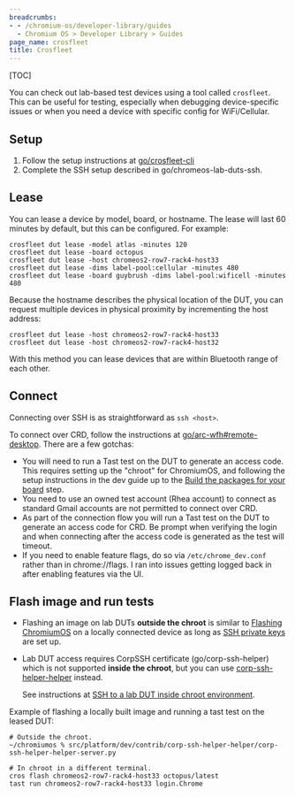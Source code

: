 ```yaml
---
breadcrumbs:
- - /chromium-os/developer-library/guides
  - Chromium OS > Developer Library > Guides
page_name: crosfleet
title: Crosfleet
---
```


[TOC]

You can check out lab-based test devices using a tool called `crosfleet`. This
can be useful for testing, especially when debugging device-specific issues or
when you need a device with specific config for WiFi/Cellular.

## Setup

1.  Follow the setup instructions at
[go/crosfleet-cli](http://goto.google.com/crosfleet-cli)
2.  Complete the SSH setup described in go/chromeos-lab-duts-ssh.

## Lease

You can lease a device by model, board, or hostname. The lease will last 60
minutes by default, but this can be configured. For example:

```shell
crosfleet dut lease -model atlas -minutes 120
crosfleet dut lease -board octopus
crosfleet dut lease -host chromeos2-row7-rack4-host33
crosfleet dut lease -dims label-pool:cellular -minutes 480
crosfleet dut lease -board guybrush -dims label-pool:wificell -minutes 480
```

Because the hostname describes the physical location of the DUT, you can request
multiple devices in physical proximity by incrementing the host address:

```shell
crosfleet dut lease -host chromeos2-row7-rack4-host33
crosfleet dut lease -host chromeos2-row7-rack4-host32
```

With this method you can lease devices that are within Bluetooth range of each
other.

## Connect

Connecting over SSH is as straightforward as `ssh <host>`.

To connect over CRD, follow the instructions at
[go/arc-wfh#remote-desktop](http://goto.google.com/arc-wfh#remote-desktop).
There are a few gotchas:

*   You will need to run a Tast test on the DUT to generate an access code. This
    requires setting up the "chroot" for ChromiumOS, and following the setup
    instructions in the dev guide up to the [Build the packages for your board]
    step.
*   You need to use an owned test account (Rhea account) to connect as standard
    Gmail accounts are not permitted to connect over CRD.
*   As part of the connection flow you will run a Tast test on the DUT to
    generate an access code for CRD. Be prompt when verifying the login and when
    connecting after the access code is generated as the test will timeout.
*   If you need to enable feature flags, do so via `/etc/chrome_dev.conf` rather
    than in chrome://flags. I ran into issues getting logged back in after
    enabling features via the UI.

## Flash image and run tests

-   Flashing an image on lab DUTs **outside the chroot** is similar to
    [Flashing ChromiumOS] on a locally connected device as long as
    [SSH private keys] are set up.
-   Lab DUT access requires CorpSSH certificate (go/corp-ssh-helper) which is
    not supported **inside the chroot**, but you can use
    [corp-ssh-helper-helper](http://go/corp-ssh-helper-helper) instead.

    See instructions at [SSH to a lab DUT inside chroot environment].

Example of flashing a locally built image and running a tast test on the leased
DUT:

```shell
# Outside the chroot.
~/chromiumos % src/platform/dev/contrib/corp-ssh-helper-helper/corp-ssh-helper-helper-server.py
```

```shell
# In chroot in a different terminal.
cros flash chromeos2-row7-rack4-host33 octopus/latest
tast run chromeos2-row7-rack4-host33 login.Chrome
```

[Build the packages for your board]: https://www.chromium.org/chromium-os/developer-library/guides/development/developer-guide/#build-the-packages-for-your-board
[Flashing ChromiumOS]: /chromium-os/developer-library/guides/device/flashing-chromiumos/#flash-a-custom-built-of-chromium-os-image
[SSH private keys]: http://go/chromeos-lab-duts-ssh#setup-private-key-and-ssh-config
[SSH to a lab DUT inside chroot environment]: http://go/chromeos-lab-duts-ssh#optional-ssh-to-a-lab-dut-inside-chroot-environment

